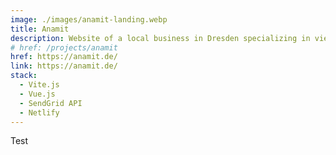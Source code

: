 ```yaml
---
image: ./images/anamit-landing.webp
title: Anamit
description: Website of a local business in Dresden specializing in vietnamese cuisine
# href: /projects/anamit
href: https://anamit.de/
link: https://anamit.de/
stack:
  - Vite.js
  - Vue.js
  - SendGrid API
  - Netlify
---
```


Test